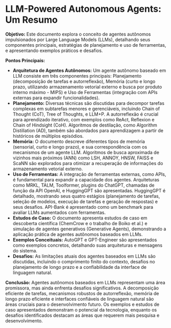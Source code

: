 # LLM-Powered Autonomous Agents: Um Resumo

**Objetivo:** Este documento explora o conceito de agentes autônomos impulsionados por Large Language Models (LLMs), detalhando seus componentes principais, estratégias de planejamento e uso de ferramentas, e apresentando exemplos práticos e desafios.

**Pontos Principais:**

* **Arquitetura de Agentes Autônomos:**  Um agente autônomo baseado em LLM consiste em três componentes principais: Planejamento (decomposição de tarefas e autorreflexão), Memória (curto e longo prazo, utilizando armazenamento vetorial externo e busca por produto interno máximo - MIPS) e Uso de Ferramentas (integração com APIs externas para expandir funcionalidades).
* **Planejamento:**  Diversas técnicas são discutidas para decompor tarefas complexas em subtarefas menores e gerenciáveis, incluindo Chain of Thought (CoT), Tree of Thoughts, e LLM+P.  A autorreflexão é crucial para aprendizado iterativo, com exemplos como ReAct, Reflexion e Chain of Hindsight (CoH).  Algoritmos de destilação, como Algorithm Distillation (AD), também são abordados para aprendizagem a partir de históricos de múltiplos episódios.
* **Memória:** O documento descreve diferentes tipos de memória (sensorial, curto e longo prazo), e sua correspondência com os mecanismos de um agente LLM.  Algoritmos de busca aproximada de vizinhos mais próximos (ANN) como LSH, ANNOY, HNSW, FAISS e ScaNN são explorados para otimizar a recuperação de informações do armazenamento vetorial externo.
* **Uso de Ferramentas:** A integração de ferramentas externas, como APIs, é fundamental para expandir a capacidade dos agentes. Arquiteturas como MRKL, TALM, Toolformer, plugins do ChatGPT,  chamadas de função da API OpenAI, e HuggingGPT são apresentadas.  HuggingGPT é detalhado, mostrando seus quatro estágios (planejamento de tarefas, seleção de modelos, execução de tarefas e geração de respostas) e seus desafios. API-Bank é apresentado como um benchmark para avaliar LLMs aumentados com ferramentas.
* **Estudos de Caso:**  O documento apresenta estudos de caso em descoberta científica (ChemCrow e o trabalho de Boiko et al.) e simulação de agentes generativos (Generative Agents), demonstrando a aplicação prática de agentes autônomos baseados em LLMs.
* **Exemplos Conceituais:** AutoGPT e GPT-Engineer são apresentados como exemplos concretos, detalhando suas arquiteturas e mensagens do sistema.
* **Desafios:** As limitações atuais dos agentes baseados em LLMs são discutidas, incluindo o comprimento finito do contexto, desafios no planejamento de longo prazo e a confiabilidade da interface de linguagem natural.

**Conclusão:** Agentes autônomos baseados em LLMs representam uma área promissora, mas ainda enfrenta desafios significativos.  A decomposição eficiente de tarefas, mecanismos robustos de autorreflexão, memória de longo prazo eficiente e interfaces confiáveis de linguagem natural são áreas cruciais para o desenvolvimento futuro.  Os exemplos e estudos de caso apresentados demonstram o potencial da tecnologia, enquanto os desafios identificados destacam as áreas que requerem mais pesquisa e desenvolvimento.